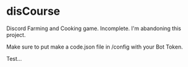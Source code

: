 # disCourse

Discord Farming and Cooking game. Incomplete.
I'm abandoning this project.

Make sure to put make a code.json file in /config with your Bot Token. 

Test…